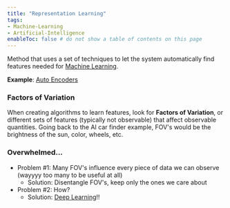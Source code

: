 ```yaml
---
title: "Representation Learning"
tags:
- Machine-Learning
- Artificial-Intelligence
enableToc: false # do not show a table of contents on this page
---
```

Method that uses a set of techniques to let the system automatically find features needed for [Machine Learning](notes/Machine%20Learning.md).

**Example**: [Auto Encoders](notes/Auto%20Encoders.md)

### Factors of Variation
When creating algorithms to learn features, look for **Factors of Variation**, or different sets of features (typically not observable) that affect observable quantities. Going back to the AI car finder example, FOV's would be the brightness of the sun, color, wheels, etc.
### Overwhelmed...
- Problem #1: Many FOV's influence every piece of data we can observe (wayyyy too many to be useful at all)
	- Solution: Disentangle FOV's, keep only the ones we care about
- Problem #2: How?
	- Solution: [Deep Learning](notes/Deep%20Learning.md)!!